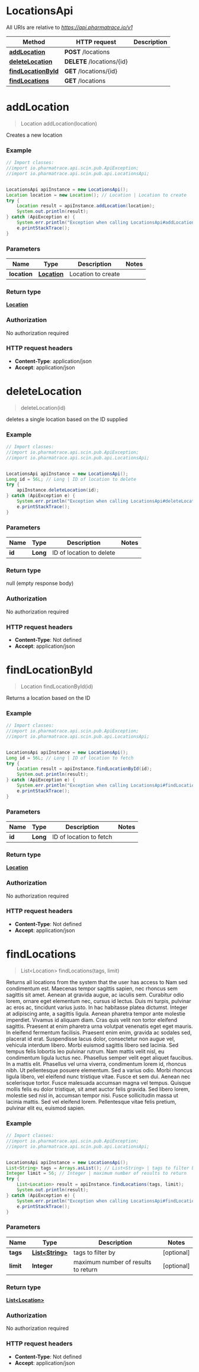 # LocationsApi

All URIs are relative to *https://api.pharmatrace.io/v1*

Method | HTTP request | Description
------------- | ------------- | -------------
[**addLocation**](LocationsApi.md#addLocation) | **POST** /locations | 
[**deleteLocation**](LocationsApi.md#deleteLocation) | **DELETE** /locations/{id} | 
[**findLocationById**](LocationsApi.md#findLocationById) | **GET** /locations/{id} | 
[**findLocations**](LocationsApi.md#findLocations) | **GET** /locations | 


<a name="addLocation"></a>
# **addLocation**
> Location addLocation(location)



Creates a new location

### Example
```java
// Import classes:
//import io.pharmatrace.api.scin.pub.ApiException;
//import io.pharmatrace.api.scin.pub.api.LocationsApi;


LocationsApi apiInstance = new LocationsApi();
Location location = new Location(); // Location | Location to create
try {
    Location result = apiInstance.addLocation(location);
    System.out.println(result);
} catch (ApiException e) {
    System.err.println("Exception when calling LocationsApi#addLocation");
    e.printStackTrace();
}
```

### Parameters

Name | Type | Description  | Notes
------------- | ------------- | ------------- | -------------
 **location** | [**Location**](Location.md)| Location to create |

### Return type

[**Location**](Location.md)

### Authorization

No authorization required

### HTTP request headers

 - **Content-Type**: application/json
 - **Accept**: application/json

<a name="deleteLocation"></a>
# **deleteLocation**
> deleteLocation(id)



deletes a single location based on the ID supplied

### Example
```java
// Import classes:
//import io.pharmatrace.api.scin.pub.ApiException;
//import io.pharmatrace.api.scin.pub.api.LocationsApi;


LocationsApi apiInstance = new LocationsApi();
Long id = 56L; // Long | ID of location to delete
try {
    apiInstance.deleteLocation(id);
} catch (ApiException e) {
    System.err.println("Exception when calling LocationsApi#deleteLocation");
    e.printStackTrace();
}
```

### Parameters

Name | Type | Description  | Notes
------------- | ------------- | ------------- | -------------
 **id** | **Long**| ID of location to delete |

### Return type

null (empty response body)

### Authorization

No authorization required

### HTTP request headers

 - **Content-Type**: Not defined
 - **Accept**: application/json

<a name="findLocationById"></a>
# **findLocationById**
> Location findLocationById(id)



Returns a location based on the ID

### Example
```java
// Import classes:
//import io.pharmatrace.api.scin.pub.ApiException;
//import io.pharmatrace.api.scin.pub.api.LocationsApi;


LocationsApi apiInstance = new LocationsApi();
Long id = 56L; // Long | ID of location to fetch
try {
    Location result = apiInstance.findLocationById(id);
    System.out.println(result);
} catch (ApiException e) {
    System.err.println("Exception when calling LocationsApi#findLocationById");
    e.printStackTrace();
}
```

### Parameters

Name | Type | Description  | Notes
------------- | ------------- | ------------- | -------------
 **id** | **Long**| ID of location to fetch |

### Return type

[**Location**](Location.md)

### Authorization

No authorization required

### HTTP request headers

 - **Content-Type**: Not defined
 - **Accept**: application/json

<a name="findLocations"></a>
# **findLocations**
> List&lt;Location&gt; findLocations(tags, limit)



Returns all locations from the system that the user has access to Nam sed condimentum est. Maecenas tempor sagittis sapien, nec rhoncus sem sagittis sit amet. Aenean at gravida augue, ac iaculis sem. Curabitur odio lorem, ornare eget elementum nec, cursus id lectus. Duis mi turpis, pulvinar ac eros ac, tincidunt varius justo. In hac habitasse platea dictumst. Integer at adipiscing ante, a sagittis ligula. Aenean pharetra tempor ante molestie imperdiet. Vivamus id aliquam diam. Cras quis velit non tortor eleifend sagittis. Praesent at enim pharetra urna volutpat venenatis eget eget mauris. In eleifend fermentum facilisis. Praesent enim enim, gravida ac sodales sed, placerat id erat. Suspendisse lacus dolor, consectetur non augue vel, vehicula interdum libero. Morbi euismod sagittis libero sed lacinia.  Sed tempus felis lobortis leo pulvinar rutrum. Nam mattis velit nisl, eu condimentum ligula luctus nec. Phasellus semper velit eget aliquet faucibus. In a mattis elit. Phasellus vel urna viverra, condimentum lorem id, rhoncus nibh. Ut pellentesque posuere elementum. Sed a varius odio. Morbi rhoncus ligula libero, vel eleifend nunc tristique vitae. Fusce et sem dui. Aenean nec scelerisque tortor. Fusce malesuada accumsan magna vel tempus. Quisque mollis felis eu dolor tristique, sit amet auctor felis gravida. Sed libero lorem, molestie sed nisl in, accumsan tempor nisi. Fusce sollicitudin massa ut lacinia mattis. Sed vel eleifend lorem. Pellentesque vitae felis pretium, pulvinar elit eu, euismod sapien. 

### Example
```java
// Import classes:
//import io.pharmatrace.api.scin.pub.ApiException;
//import io.pharmatrace.api.scin.pub.api.LocationsApi;


LocationsApi apiInstance = new LocationsApi();
List<String> tags = Arrays.asList(); // List<String> | tags to filter by
Integer limit = 56; // Integer | maximum number of results to return
try {
    List<Location> result = apiInstance.findLocations(tags, limit);
    System.out.println(result);
} catch (ApiException e) {
    System.err.println("Exception when calling LocationsApi#findLocations");
    e.printStackTrace();
}
```

### Parameters

Name | Type | Description  | Notes
------------- | ------------- | ------------- | -------------
 **tags** | [**List&lt;String&gt;**](String.md)| tags to filter by | [optional]
 **limit** | **Integer**| maximum number of results to return | [optional]

### Return type

[**List&lt;Location&gt;**](Location.md)

### Authorization

No authorization required

### HTTP request headers

 - **Content-Type**: Not defined
 - **Accept**: application/json

